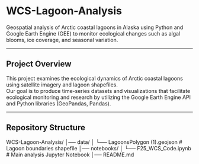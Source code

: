 # WCS-Lagoon-Analysis
Geospatial analysis of Arctic coastal lagoons in Alaska using Python and Google Earth Engine (GEE) to monitor ecological changes such as algal blooms, ice coverage, and seasonal variation.

---

## Project Overview
This project examines the ecological dynamics of Arctic coastal lagoons using satellite imagery and lagoon shapefiles.  
Our goal is to produce time-series datasets and visualizations that facilitate ecological monitoring and research by utilizing the Google Earth Engine API and Python libraries (GeoPandas, Pandas).

---

## Repository Structure
WCS-Lagoon-Analysis/
│── data/
│ └── LagoonsPolygon (1).geojson # Lagoon boundaries shapefile
│── notebooks/
│ └── F25_WCS_Code.ipynb # Main analysis Jupyter Notebook
│── README.md
